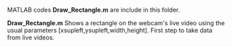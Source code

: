 MATLAB codes **Draw_Rectangle.m** are include in this folder.

 **Draw_Rectangle.m** Shows a rectangle on the webcam's live video using the usual parameters [xsupleft,ysupleft,width,height]. First step to take data from live videos.